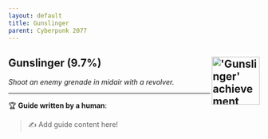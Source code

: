 ```yaml
---
layout: default
title: Gunslinger
parent: Cyberpunk 2077
---
```


## Gunslinger (9.7%) <img align="right" src="https://cdn.cloudflare.steamstatic.com/steamcommunity/public/images/apps/1091500/d13a7170dd835e73cf30a7ee6da0ebf3670c23a1.jpg" alt="'Gunslinger' achievement icon" width="96" height="96">

_Shoot an enemy grenade in midair with a revolver._

---

:trophy: **Guide written by a human**:

> :writing_hand: Add guide content here!


